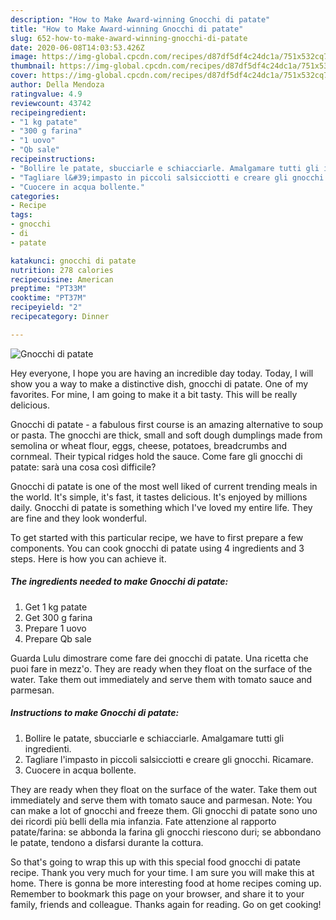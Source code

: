 ```yaml
---
description: "How to Make Award-winning Gnocchi di patate"
title: "How to Make Award-winning Gnocchi di patate"
slug: 652-how-to-make-award-winning-gnocchi-di-patate
date: 2020-06-08T14:03:53.426Z
image: https://img-global.cpcdn.com/recipes/d87df5df4c24dc1a/751x532cq70/gnocchi-di-patate-recipe-main-photo.jpg
thumbnail: https://img-global.cpcdn.com/recipes/d87df5df4c24dc1a/751x532cq70/gnocchi-di-patate-recipe-main-photo.jpg
cover: https://img-global.cpcdn.com/recipes/d87df5df4c24dc1a/751x532cq70/gnocchi-di-patate-recipe-main-photo.jpg
author: Della Mendoza
ratingvalue: 4.9
reviewcount: 43742
recipeingredient:
- "1 kg patate"
- "300 g farina"
- "1 uovo"
- "Qb sale"
recipeinstructions:
- "Bollire le patate, sbucciarle e schiacciarle. Amalgamare tutti gli ingredienti."
- "Tagliare l&#39;impasto in piccoli salsicciotti e creare gli gnocchi. Ricamare."
- "Cuocere in acqua bollente."
categories:
- Recipe
tags:
- gnocchi
- di
- patate

katakunci: gnocchi di patate 
nutrition: 278 calories
recipecuisine: American
preptime: "PT33M"
cooktime: "PT37M"
recipeyield: "2"
recipecategory: Dinner

---
```



![Gnocchi di patate](https://img-global.cpcdn.com/recipes/d87df5df4c24dc1a/751x532cq70/gnocchi-di-patate-recipe-main-photo.jpg)

Hey everyone, I hope you are having an incredible day today. Today, I will show you a way to make a distinctive dish, gnocchi di patate. One of my favorites. For mine, I am going to make it a bit tasty. This will be really delicious.

Gnocchi di patate - a fabulous first course is an amazing alternative to soup or pasta. The gnocchi are thick, small and soft dough dumplings made from semolina or wheat flour, eggs, cheese, potatoes, breadcrumbs and cornmeal. Their typical ridges hold the sauce. Come fare gli gnocchi di patate: sarà una cosa così difficile?

Gnocchi di patate is one of the most well liked of current trending meals in the world. It's simple, it's fast, it tastes delicious. It's enjoyed by millions daily. Gnocchi di patate is something which I've loved my entire life. They are fine and they look wonderful.


To get started with this particular recipe, we have to first prepare a few components. You can cook gnocchi di patate using 4 ingredients and 3 steps. Here is how you can achieve it.

<!--inarticleads1-->

##### The ingredients needed to make Gnocchi di patate:

1. Get 1 kg patate
1. Get 300 g farina
1. Prepare 1 uovo
1. Prepare Qb sale


Guarda Lulu dimostrare come fare dei gnocchi di patate. Una ricetta che puoi fare in mezz&#39;o. They are ready when they float on the surface of the water. Take them out immediately and serve them with tomato sauce and parmesan. 

<!--inarticleads2-->

##### Instructions to make Gnocchi di patate:

1. Bollire le patate, sbucciarle e schiacciarle. Amalgamare tutti gli ingredienti.
1. Tagliare l&#39;impasto in piccoli salsicciotti e creare gli gnocchi. Ricamare.
1. Cuocere in acqua bollente.


They are ready when they float on the surface of the water. Take them out immediately and serve them with tomato sauce and parmesan. Note: You can make a lot of gnocchi and freeze them. Gli gnocchi di patate sono uno dei ricordi più belli della mia infanzia. Fate attenzione al rapporto patate/farina: se abbonda la farina gli gnocchi riescono duri; se abbondano le patate, tendono a disfarsi durante la cottura. 

So that's going to wrap this up with this special food gnocchi di patate recipe. Thank you very much for your time. I am sure you will make this at home. There is gonna be more interesting food at home recipes coming up. Remember to bookmark this page on your browser, and share it to your family, friends and colleague. Thanks again for reading. Go on get cooking!
